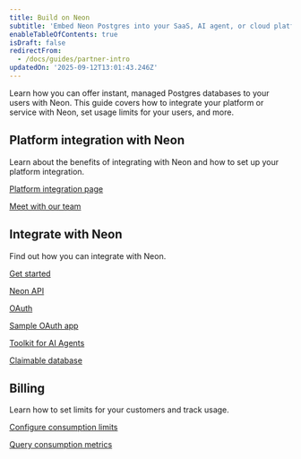 ```yaml
---
title: Build on Neon
subtitle: 'Embed Neon Postgres into your SaaS, AI agent, or cloud platform'
enableTableOfContents: true
isDraft: false
redirectFrom:
  - /docs/guides/partner-intro
updatedOn: '2025-09-12T13:01:43.246Z'
---
```


Learn how you can offer instant, managed Postgres databases to your users with Neon. This guide covers how to integrate your platform or service with Neon, set usage limits for your users, and more.

<CTA title="Explore our platform integration success stories" description="Discover how platforms like <a href='/blog/neon-postgres-on-vercel'>Vercel</a>, <a href='https://www.linkedin.com/posts/nikitashamgunov_heres-the-story-on-how-we-accidentally-created-activity-7242909460304699393-6mr2/'>Replit</a>, <a href='/blog/how-retool-uses-retool-and-the-neon-api-to-manage-300k-postgres-databases'>Retool</a>, and <a href='https://www.koyeb.com/blog/serverless-postgres-public-preview'>Koyeb</a> have integrated Neon into their platforms." isIntro></CTA>

## Platform integration with Neon

Learn about the benefits of integrating with Neon and how to set up your platform integration.

<DetailIconCards>

<a href="/platforms" description="Read about the benefits of integrating with Neon" icon="handshake">Platform integration page</a>

<a href="/contact-sales" description="Request a meeting with our team to learn more" icon="todo">Meet with our team</a>

</DetailIconCards>

## Integrate with Neon

Find out how you can integrate with Neon.

<DetailIconCards>

<a href="/docs/guides/platform-integration-get-started" description="Learn the essentials for integrating with Neon" icon="import">Get started</a>

<a href="/docs/reference/api-reference" description="Integrate using the Neon API" icon="transactions">Neon API</a>

<a href="/docs/guides/oauth-integration" description="Integrate with Neon using OAuth" icon="check">OAuth</a>

<a href="https://github.com/neondatabase/neon-branches-visualizer" description="Check out a sample OAuth application" icon="lock-landscape">Sample OAuth app</a>

<a href="https://github.com/neondatabase/toolkit" description="Spin up a Postgres database in seconds" icon="openai">Toolkit for AI Agents</a>

<a href="/docs/workflows/claimable-database-integration" description="Manage Neon projects for users with the database claim API" icon="transactions">Claimable database</a>

</DetailIconCards>

## Billing

Learn how to set limits for your customers and track usage.

<DetailIconCards>

<a href="/docs/guides/consumption-limits" description="Use the Neon API to set consumption limits for your customers" icon="cheque">Configure consumption limits</a>

<a href="/docs/guides/consumption-metrics" description="Track usage with Neon's consumption metrics APIs" icon="queries">Query consumption metrics</a>

</DetailIconCards>
